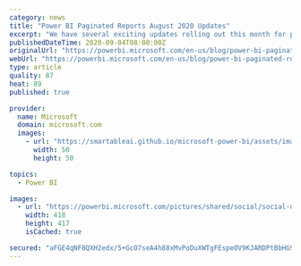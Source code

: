 ```yaml
---
category: news
title: "Power BI Paginated Reports August 2020 Updates"
excerpt: "We have several exciting updates rolling out this month for paginated reports! The updates include new authentication type support for Azure SQL DB and Azure Synapse, Common Data Service data source support, improved multi-value parameters support for DAX  and more!"
publishedDateTime: 2020-09-04T08:00:00Z
originalUrl: "https://powerbi.microsoft.com/en-us/blog/power-bi-paginated-reports-august-2020-updates/"
webUrl: "https://powerbi.microsoft.com/en-us/blog/power-bi-paginated-reports-august-2020-updates/"
type: article
quality: 87
heat: 89
published: true

provider:
  name: Microsoft
  domain: microsoft.com
  images:
    - url: "https://smartableai.github.io/microsoft-power-bi/assets/images/organizations/microsoft.com-50x50.jpg"
      width: 50
      height: 50

topics:
  - Power BI

images:
  - url: "https://powerbi.microsoft.com/pictures/shared/social/social-default-image.png"
    width: 418
    height: 417
    isCached: true

secured: "aFGE4qNF8QXH2edx/5+GcO7seA4h88xMvPoDuXWTgFEspeOV9KJARDPtBbHG9RdCjFJDqxxPlaU9tHfQ4HGbq5V4fxcb9t1KxRVeSlEjFg1ltBtIF+NZEcb0hrSI5ncx1bx/KSJy1D6FmCBSQy7GzLmqvV7CN9oNqxuh+j+HupQ4YnDsMmLtSylskVO+ueTf+Fnx2p5OKW7Plp1lFCz202C4Q9Kkc7MQFyoowxV8bXaJeASqK3gx8Z5Fy8Y5T/hZkGuZNOrjheAmffQWtcojnioCh/fvIJwpWzJjoCQ1sdDJqTKvyL41oZ8t/DWVi0thdiFFsrWxBhVTm2pFW6lsFHunm/64HRxEpNtijQwcNqI=;Mo0MCIY5rP6c6eCk3J4lzA=="
---
```


